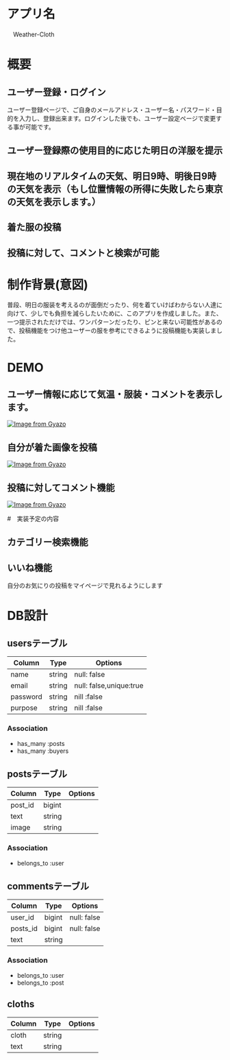 # アプリ名

　Weather-Cloth
 
# 概要

 ## ユーザー登録・ログイン
 ユーザー登録ページで、ご自身のメールアドレス・ユーザー名・パスワード・目的を入力し、登録出来ます。ログインした後でも、ユーザー設定ページで変更する事が可能です。
 
 ## ユーザー登録際の使用目的に応じた明日の洋服を提示
 
 ## 現在地のリアルタイムの天気、明日9時、明後日9時の天気を表示（もし位置情報の所得に失敗したら東京の天気を表示します。）
 
 ## 着た服の投稿
  
 ## 投稿に対して、コメントと検索が可能
  
# 制作背景(意図)

  普段、明日の服装を考えるのが面倒だったり、何を着ていけばわからない人達に向けて、少しでも負担を減らしたいために、このアプリを作成しました。また、一つ提示されただけでは、ワンパターンだったり、ピンと来ない可能性があるので、投稿機能をつけ他ユーザーの服を参考にできるように投稿機能も実装しました。
  
# DEMO

 ## ユーザー情報に応じて気温・服装・コメントを表示します。
 
 
 [![Image from Gyazo](https://i.gyazo.com/0dc4072dc834da13262329a55c916b60.png)](https://gyazo.com/0dc4072dc834da13262329a55c916b60)
 
 
 ## 自分が着た画像を投稿
 
 
[![Image from Gyazo](https://i.gyazo.com/606057b5c4ad7f5ef88a1a70cb52ed35.png)](https://gyazo.com/606057b5c4ad7f5ef88a1a70cb52ed35)
 
 
 ## 投稿に対してコメント機能
 
 
[![Image from Gyazo](https://i.gyazo.com/ecc1dbde34bcc8262174163343fbd0a0.png)](https://gyazo.com/ecc1dbde34bcc8262174163343fbd0a0)

#　実装予定の内容

  ## カテゴリー検索機能
  
  ## いいね機能
  自分のお気にりの投稿をマイページで見れるようにします

# DB設計
## usersテーブル
|Column|Type|Options|
|------|----|-------|
|name|string|null: false|
|email|string|null: false,unique:true|
|password|string|nill :false|
|purpose|string|nill :false|

### Association
- has_many :posts
- has_many :buyers


## postsテーブル
|Column|Type|Options|
|------|----|-------|
|post_id|bigint||
|text|string||
|image|string||
### Association
- belongs_to :user


## commentsテーブル
|Column|Type|Options|
|------|----|-------|
|user_id|bigint|null: false|
|posts_id|bigint|null: false|
|text|string||
### Association
- belongs_to :user
- belongs_to :post


## cloths
|Column|Type|Options|
|------|----|-------|
|cloth|string||
|text|string||

